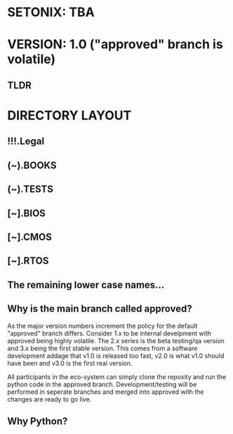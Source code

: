 # SETONIX: TBA

# VERSION: 1.0 ("approved" branch is volatile)

## TLDR

# DIRECTORY LAYOUT

## !!!.Legal

## (~).BOOKS

## (~).TESTS

## [~].BIOS

## [~].CMOS

## [~].RTOS

## The remaining lower case names...

## Why is the main branch called approved?

As the major version numbers increment the policy for the default "approved" branch differs.  Consider 1.x to be internal develpment with approved being highly volatile.  The 2.x series is the beta testing/qa version and 3.x being the first stable version.  This comes from a software development addage that v1.0 is released too fast, v2.0 is what v1.0 should have been and v3.0 is the first real version.

All participants in the eco-system can simply clone the reposity and run the python code in the approved branch.  Development/testing will be performed in seperate branches and merged into approved with the changes are ready to go live.

## Why Python?


